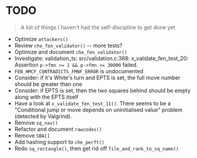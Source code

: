 # TODO
> A list of things I haven't had the self-discipline to get done yet

* Optimize `attackers()`
* Review `che_fen_validator()` -- more tests?
* Optimize and document `che_fen_validator()`
* Investigate: validation_ts: src/validation.c:368: x_validate_fen_test_20:
  Assertion `p->fmn >= 1 && p->fmn <= 30000` failed.
* `FEN_HMCF_CONTRADICTS_FMNF_ERROR` is undocumented
* Consider: if it's White's turn and EPTS is set, the full move number should
  be greater than one
* Consider: if EPTS is set, then the two squares behind should be empty along
  with the EPTS itself
* Have a look at `x_validate_fen_test_11()`. There seems to be a "Conditional
   jump or move depends on uninitialised value" problem (detected by Valgrind).
* Remove `sq_nav()`
* Refactor and document `rawcodes()`
* Remove `SBA[]`
* Add hashing support to `che_perft()`
* Redo `sq_rectangle()`, then get rid off `file_and_rank_to_sq_name()`
